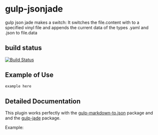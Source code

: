 # gulp-jsonjade
gulp json jade makes a switch: It switches the file.content with to a specified vinyl file and appends the current data of the types .yaml and .json to file.data

## build status
[![Build Status](https://travis-ci.org/pushrocks/gulp-jsonjade.svg?branch=master)](https://travis-ci.org/pushrocks/gulp-jsonjade)

## Example of Use
```javascript
example here
```
## Detailed Documentation
This plugin works perfectly with the  [gulp-markdown-to.json](https://www.npmjs.com/package/gulp-markdown-to-json) package and and the [gulp-jade](https://www.npmjs.com/package/gulp-jade) package.

Example:
